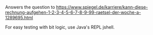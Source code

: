 Answers the question to https://www.spiegel.de/karriere/kann-diese-rechnung-aufgehen-1-2-3-4-5-6-7-8-9-99-raetsel-der-woche-a-1289695.html

For easy testing with bit logic, use Java's REPL jshell.